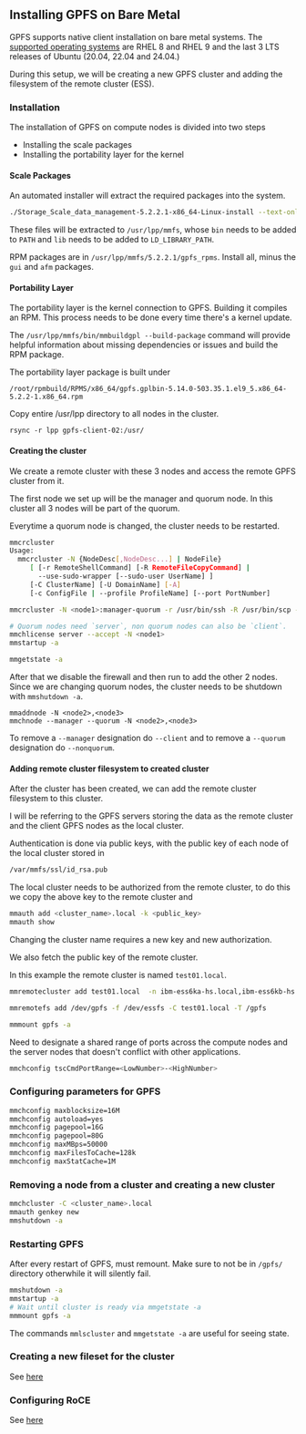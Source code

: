 ## Installing GPFS on Bare Metal

GPFS supports native client installation on bare metal systems.
The [supported operating systems](https://www.ibm.com/docs/en/STXKQY/gpfsclustersfaq.html#fsi) are RHEL 8 and RHEL 9 and the last 3 LTS releases of Ubuntu (20.04, 22.04 and 24.04.)

During this setup, we will be creating a new GPFS cluster and adding the filesystem of the remote cluster (ESS).

### Installation
The installation of GPFS on compute nodes is divided into two steps

- Installing the scale packages
- Installing the portability layer for the kernel

#### Scale Packages
An automated installer will extract the required packages into the system.

```bash
./Storage_Scale_data_management-5.2.2.1-x86_64-Linux-install --text-only
```

These files will be extracted to `/usr/lpp/mmfs`, whose `bin` needs to be added to `PATH` and `lib` needs to be added to `LD_LIBRARY_PATH`.

RPM packages are in `/usr/lpp/mmfs/5.2.2.1/gpfs_rpms`.
Install all, minus the `gui` and `afm` packages.

#### Portability Layer
The portability layer is the kernel connection to GPFS.
Building it compiles an RPM.
This process needs to be done every time there's a kernel update.

The `/usr/lpp/mmfs/bin/mmbuildgpl --build-package` command will provide helpful information about missing dependencies or issues and build the RPM package.

The portability layer package is built under
```
/root/rpmbuild/RPMS/x86_64/gpfs.gplbin-5.14.0-503.35.1.el9_5.x86_64-5.2.2-1.x86_64.rpm
```
Copy entire /usr/lpp directory to all nodes in the cluster.

```
rsync -r lpp gpfs-client-02:/usr/
```

#### Creating the cluster
We create a remote cluster with these 3 nodes and access the remote GPFS cluster from it.

The first node we set up will be the manager and quorum node.
In this cluster all 3 nodes will be part of the quorum.

Everytime a quorum node is changed, the cluster needs to be restarted. 

```bash 
mmcrcluster
Usage:
  mmcrcluster -N {NodeDesc[,NodeDesc...] | NodeFile}
     [ [-r RemoteShellCommand] [-R RemoteFileCopyCommand] |
       --use-sudo-wrapper [--sudo-user UserName] ]
     [-C ClusterName] [-U DomainName] [-A]
     [-c ConfigFile | --profile ProfileName] [--port PortNumber]

mmcrcluster -N <node1>:manager-quorum -r /usr/bin/ssh -R /usr/bin/scp -C <cluster_name>.local

# Quorum nodes need `server`, non quorum nodes can also be `client`.
mmchlicense server --accept -N <node1>
mmstartup -a

mmgetstate -a
```

After that we disable the firewall and then run to add the other 2 nodes.
Since we are changing quorum nodes, the cluster needs to be shutdown with `mmshutdown -a`.

```
mmaddnode -N <node2>,<node3>
mmchnode --manager --quorum -N <node2>,<node3>
```

To remove a `--manager` designation do `--client` and to remove a `--quorum` designation do `--nonquorum`.

#### Adding remote cluster filesystem to created cluster
After the cluster has been created, we can add the remote cluster filesystem to this cluster.

I will be referring to the GPFS servers storing the data as the remote cluster and the client GPFS nodes as the local cluster.

Authentication is done via public keys, with the public key of each node of the local cluster stored in
```bash
/var/mmfs/ssl/id_rsa.pub
```

The local cluster needs to be authorized from the remote cluster, to do this we copy the above key to the remote cluster and 

```bash
mmauth add <cluster_name>.local -k <public_key>
mmauth show
````

Changing the cluster name requires a new key and new authorization.

We also fetch the public key of the remote cluster.

In this example the remote cluster is named `test01.local`.

```bash
mmremotecluster add test01.local  -n ibm-ess6ka-hs.local,ibm-ess6kb-hs.local -k id_rsa.pub

mmremotefs add /dev/gpfs -f /dev/essfs -C test01.local -T /gpfs

mmmount gpfs -a
```

Need to designate a shared range of ports across the compute nodes and the server nodes
that doesn't conflict with other applications. 

```bash
mmchconfig tscCmdPortRange=<LowNumber>-<HighNumber>
```

### Configuring parameters for GPFS
```bash
mmchconfig maxblocksize=16M
mmchconfig autoload=yes
mmchconfig pagepool=16G
mmchconfig pagepool=80G
mmchconfig maxMBps=50000
mmchconfig maxFilesToCache=128k
mmchconfig maxStatCache=1M
```

### Removing a node from a cluster and creating a new cluster
```bash
mmchcluster -C <cluster_name>.local
mmauth genkey new
mmshutdown -a

```

### Restarting GPFS
After every restart of GPFS, must remount.
Make sure to not be in `/gpfs/` directory otherwhile it will silently fail.

```bash
mmshutdown -a
mmstartup -a
# Wait until cluster is ready via mmgetstate -a
mmmount gpfs -a
```
The commands `mmlscluster` and `mmgetstate -a` are useful for seeing state.

### Creating a new fileset for the cluster
See [here](filesets.md)


### Configuring RoCE
See [here](roce.md)

